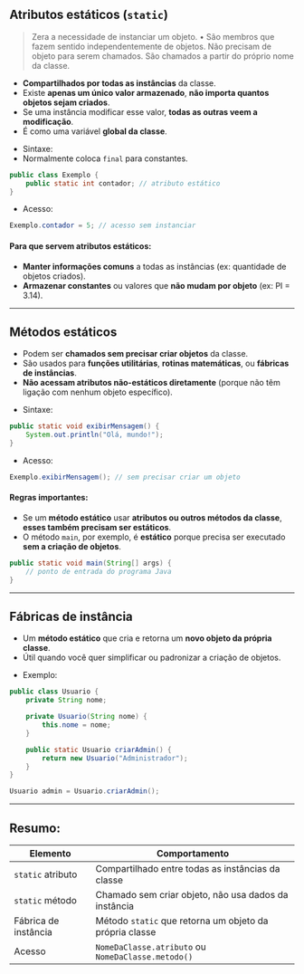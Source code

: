 ## Atributos estáticos (`static`)
> Zera a necessidade de instanciar um objeto. 
> • São membros que fazem sentido independentemente de objetos. Não precisam de objeto para serem chamados. São chamados a partir do próprio nome da classe.
* **Compartilhados por todas as instâncias** da classe.
* Existe **apenas um único valor armazenado**, **não importa quantos objetos sejam criados**.
* Se uma instância modificar esse valor, **todas as outras veem a modificação**.
* É como uma variável **global da classe**.

- Sintaxe:
- Normalmente coloca `final` para constantes.
```java
public class Exemplo {
    public static int contador; // atributo estático
}
```

- Acesso:

```java
Exemplo.contador = 5; // acesso sem instanciar
```

#### Para que servem atributos estáticos:
- **Manter informações comuns** a todas as instâncias (ex: quantidade de objetos criados).
- **Armazenar constantes** ou valores que **não mudam por objeto** (ex: PI = 3.14).

---

##  Métodos estáticos
* Podem ser **chamados sem precisar criar objetos** da classe.
* São usados para **funções utilitárias**, **rotinas matemáticas**, ou **fábricas de instâncias**.
* **Não acessam atributos não-estáticos diretamente** (porque não têm ligação com nenhum objeto específico).
- Sintaxe:
```java
public static void exibirMensagem() {
    System.out.println("Olá, mundo!");
}
```
- Acesso:
```java
Exemplo.exibirMensagem(); // sem precisar criar um objeto
```

#### Regras importantes:
* Se um **método estático** usar **atributos ou outros métodos da classe**, **esses também precisam ser estáticos**.
* O método `main`, por exemplo, é **estático** porque precisa ser executado **sem a criação de objetos**.

```java
public static void main(String[] args) {
    // ponto de entrada do programa Java
}
```

---

##  Fábricas de instância
* Um **método estático** que cria e retorna um **novo objeto da própria classe**.
* Útil quando você quer simplificar ou padronizar a criação de objetos.

- Exemplo:

```java
public class Usuario {
    private String nome;

    private Usuario(String nome) {
        this.nome = nome;
    }

    public static Usuario criarAdmin() {
        return new Usuario("Administrador");
    }
}
```
```java
Usuario admin = Usuario.criarAdmin();
```
---
## Resumo:

| Elemento             | Comportamento                                           |
| -------------------- | ------------------------------------------------------- |
| `static` atributo    | Compartilhado entre todas as instâncias da classe       |
| `static` método      | Chamado sem criar objeto, não usa dados da instância    |
| Fábrica de instância | Método `static` que retorna um objeto da própria classe |
| Acesso               | `NomeDaClasse.atributo` ou `NomeDaClasse.metodo()`      |


